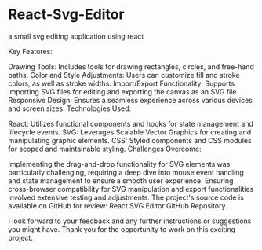 # React-Svg-Editor
a small svg editing application using react 


Key Features:

Drawing Tools: Includes tools for drawing rectangles, circles, and free-hand paths.
Color and Style Adjustments: Users can customize fill and stroke colors, as well as stroke widths.
Import/Export Functionality: Supports importing SVG files for editing and exporting the canvas as an SVG file.
Responsive Design: Ensures a seamless experience across various devices and screen sizes.
Technologies Used:

React: Utilizes functional components and hooks for state management and lifecycle events.
SVG: Leverages Scalable Vector Graphics for creating and manipulating graphic elements.
CSS: Styled components and CSS modules for scoped and maintainable styling.
Challenges Overcome:

Implementing the drag-and-drop functionality for SVG elements was particularly challenging, requiring a deep dive into mouse event handling and state management to ensure a smooth user experience.
Ensuring cross-browser compatibility for SVG manipulation and export functionalities involved extensive testing and adjustments.
The project's source code is available on GitHub for review: React SVG Editor GitHub Repository.

I look forward to your feedback and any further instructions or suggestions you might have. Thank you for the opportunity to work on this exciting project.